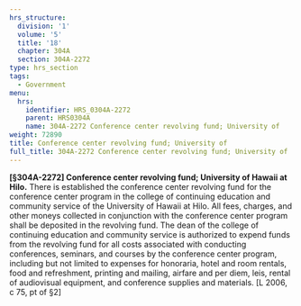 ```yaml
---
hrs_structure:
  division: '1'
  volume: '5'
  title: '18'
  chapter: 304A
  section: 304A-2272
type: hrs_section
tags:
  - Government
menu:
  hrs:
    identifier: HRS_0304A-2272
    parent: HRS0304A
    name: 304A-2272 Conference center revolving fund; University of
weight: 72890
title: Conference center revolving fund; University of
full_title: 304A-2272 Conference center revolving fund; University of
---
```

**[§304A-2272] Conference center revolving fund; University of Hawaii at Hilo.** There is established the conference center revolving fund for the conference center program in the college of continuing education and community service of the University of Hawaii at Hilo. All fees, charges, and other moneys collected in conjunction with the conference center program shall be deposited in the revolving fund. The dean of the college of continuing education and community service is authorized to expend funds from the revolving fund for all costs associated with conducting conferences, seminars, and courses by the conference center program, including but not limited to expenses for honoraria, hotel and room rentals, food and refreshment, printing and mailing, airfare and per diem, leis, rental of audiovisual equipment, and conference supplies and materials. [L 2006, c 75, pt of §2]